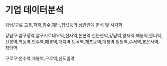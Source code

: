 # 기업 데이터분석
강남/구로 교통,화재,침수,재난,집값등의 상관관계 분석 및 시각화



강남구:압구정역,압구저로데오역,신사역,논현역,신논현역,강남역,양재역,매봉역,한티역,선릉역,학동역,언주역,매봉역,대치역,도곡역,개포동역,대청역,일원역,수서역,봉은사역,청담역

구로구:온수역,개봉역,구로역,신도림역
